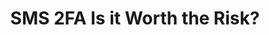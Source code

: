 ---
title: "SMS 2FA Is it Worth the Risk?"
description: "Are you tired of compromising your privacy for account security? SMS Two-Factor Authentication (2FA) has become a standard security measure, but for many European users, it's a frustrating trade-off. In this clip, we dive into the pros and cons of SMS 2FA, especially for those living in regions with limited access to privacy-friendly alternatives."
datePublished: 2024-10-25
dateUpdated: 2024-10-25
linkYouTube: "https://www.youtube.com/watch?v=Tvh_mKyfq0Y"
linkForum: "https://discuss.techlore.tech/t/sms-2fa-is-it-worth-the-risk/10464"
tags: ["Clips","SMS","2FA"]
---